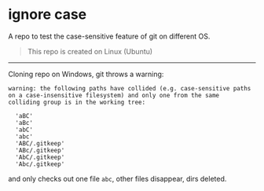 # ignore case

A repo to test the case-sensitive feature of git on different OS.

> This repo is created on Linux (Ubuntu)

---

Cloning repo on Windows, git throws a warning:

```text
warning: the following paths have collided (e.g. case-sensitive paths
on a case-insensitive filesystem) and only one from the same
colliding group is in the working tree:

  'aBC'
  'aBc'
  'abC'
  'abc'
  'ABC/.gitkeep'
  'ABc/.gitkeep'
  'AbC/.gitkeep'
  'Abc/.gitkeep'
```

and only checks out one file `abc`, other files disappear, dirs deleted.
